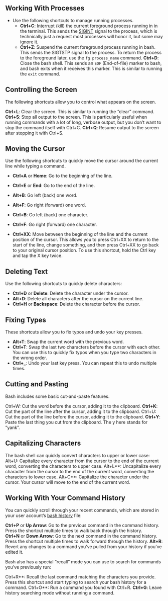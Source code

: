 ## Working With Processes
- Use the following shortcuts to manage running processes.
  - **Ctrl+C**: Interrupt (kill) the current foreground process running in in the terminal. This sends the [SIGINT](https://www.howtogeek.com/devops/linux-signals-hacks-definition-and-more/) signal to the process, which is technically just a request most processes will honor it, but some may ignore it.
  - **Ctrl+Z**: Suspend the current foreground process running in bash. This sends the SIGTSTP signal to the process. To return the process to the foreground later, use the `fg process_name` command.
  **Ctrl+D**: Close the bash shell. This sends an `EOF` (End-of-file) marker to bash, and bash exits when it receives this marker. This is similar to running the `exit` command.
## Controlling the Screen

The following shortcuts allow you to control what appears on the screen.

  **Ctrl+L**: Clear the screen. This is similar to running the “clear” command.
  **Ctrl+S**: Stop all output to the screen. This is particularly useful when running commands with a lot of long, verbose output, but you don’t want to stop the command itself with Ctrl+C.
  **Ctrl+Q**: Resume output to the screen after stopping it with Ctrl+S.

## Moving the Cursor

   Use the following shortcuts to quickly move the cursor around the current line while typing a command.

  - **Ctrl+A** or **Home**: Go to the beginning of the line.
  - **Ctrl+E** or **End**: Go to the end of the line.
  
  - **Alt+B**: Go left (back) one word.
  - **Alt+F**: Go right (forward) one word.
  
  - **Ctrl+B**: Go left (back) one character.
  - **Ctrl+F**: Go right (forward) one character.
  - **Ctrl+XX**: Move between the beginning of the line and the current position of the cursor. This allows you to press Ctrl+XX to return to the start of the line, change something, and then press Ctrl+XX to go back to your original cursor position. To use this shortcut, hold the Ctrl key and tap the X key twice.

## Deleting Text
  Use the following shortcuts to quickly delete characters:

  - **Ctrl+D** or **Delete**: Delete the character under the cursor.
  - **Alt+D**: Delete all characters after the cursor on the current line.
  - **Ctrl+H** or **Backspace**: Delete the character before the cursor.

## Fixing Types
  These shortcuts allow you to fix typos and undo your key presses.

  - **Alt+T**: Swap the current word with the previous word.
  - **Ctrl+T**: Swap the last two characters before the cursor with each other. You can use this to quickly fix typos when you type two characters in the wrong order.
  - **Ctrl+_**: Undo your last key press. You can repeat this to undo multiple times.

## Cutting and Pasting

Bash includes some basic cut-and-paste features.

  Ctrl+W: Cut the word before the cursor, adding it to the clipboard.
  **Ctrl+K**: Cut the part of the line after the cursor, adding it to the clipboard.
  Ctrl+U: Cut the part of the line before the cursor, adding it to the clipboard.
  **Ctrl+Y**: Paste the last thing you cut from the clipboard. The y here stands for “yank”.
## Capitalizing Characters

   The bash shell can quickly convert characters to upper or lower case:
         Alt+U: Capitalize every character from the cursor to the end of the current word, converting the characters to upper case.
         Alt+L**: Uncapitalize every character from the cursor to the end of the current word, converting the characters to lower case.
        Alt+C**: Capitalize the character under the cursor. Your cursor will move to the end of the current word.

## Working With Your Command History

   You can quickly scroll through your recent commands, which are stored in your user account’s [bash history](https://www.howtogeek.com/44997/how-to-use-bash-history-to-improve-your-command-line-productivity/) file:

   **Ctrl+P** or **Up Arrow**: Go to the previous command in the command history. Press the shortcut multiple times to walk back through the history.
   **Ctrl+N** or **Down Arrow**: Go to the next command in the command history. Press the shortcut multiple times to walk forward through the history.
   **Alt+R**: Revert any changes to a command you’ve pulled from your history if you’ve edited it.

  Bash also has a special “recall” mode you can use to search for commands you’ve previously run:

  Ctrl+R**: Recall the last command matching the characters you provide. Press this shortcut and start typing to search your bash history for a command.
   Ctrl+O**: Run a command you found with Ctrl+R.
   **Ctrl+G**: Leave history searching mode without running a command.